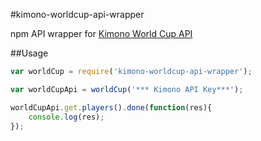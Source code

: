 #kimono-worldcup-api-wrapper

npm API wrapper for [Kimono World Cup API ](http://www.kimonolabs.com/worldcup/explorer)


##Usage

```javascript
var worldCup = require('kimono-worldcup-api-wrapper');

var worldCupApi = worldCup('*** Kimono API Key***');

worldCupApi.get.players().done(function(res){
	console.log(res);
});
```




